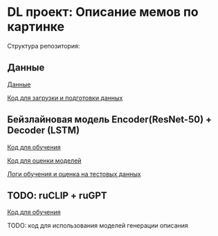 #  DL проект: Описание мемов по картинке

Структура репозитория:

## Данные

[Данные](data/)

[Код для загрузки и подготовки данных](src/prepare_data.py)

## Бейзлайновая модель Encoder(ResNet-50) + Decoder (LSTM)

[Код для обучения](src/baseline/train_baseline.py)

[Код для оценки моделей](src/baseline/eval_baseline.py)

[Логи обучения и оценка на тестовых данных](output/baseline.log)

## TODO: ruCLIP + ruGPT

[Код для обучения](src/clip_model/train.py)


TODO: код для использования моделей генерации описания
